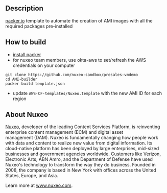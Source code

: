 ## Description

[packer.io](https://www.packer.io/) template to automate the creation of AMI images with all the required packages pre-installed

## How to build

- [install packer](https://learn.hashicorp.com/tutorials/packer/getting-started-install)
- for nuxeo team members, use okta-aws to set/refresh the AWS credentials on your computer

```
git clone https://github.com/nuxeo-sandbox/presales-vmdemo
cd AMI-builder
packer build template.json
```

- update `AWS-CF-templates/Nuxeo.template` with the new AMI ID for each region

## About Nuxeo
[Nuxeo](www.nuxeo.com), developer of the leading Content Services Platform, is reinventing enterprise content management (ECM) and digital asset management (DAM). Nuxeo is fundamentally changing how people work with data and content to realize new value from digital information. Its cloud-native platform has been deployed by large enterprises, mid-sized businesses and government agencies worldwide. Customers like Verizon, Electronic Arts, ABN Amro, and the Department of Defense have used Nuxeo's technology to transform the way they do business. Founded in 2008, the company is based in New York with offices across the United States, Europe, and Asia.

Learn more at www.nuxeo.com.
